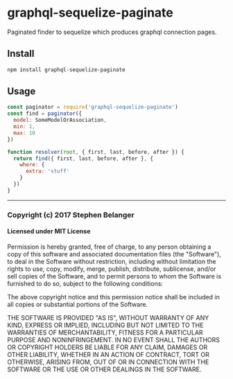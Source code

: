 # graphql-sequelize-paginate

Paginated finder to sequelize which produces graphql connection pages.

## Install

```sh
npm install graphql-sequelize-paginate
```

## Usage

```js
const paginator = require('graphql-sequelize-paginate')
const find = paginator({
  model: SomeModelOrAssociation,
  min: 1,
  max: 10
})

function resolver(root, { first, last, before, after }) {
  return find({ first, last, before, after }, {
    where: {
      extra: 'stuff'
    }
  })
}
```

---

### Copyright (c) 2017 Stephen Belanger

#### Licensed under MIT License

Permission is hereby granted, free of charge, to any person obtaining a copy of this software and associated documentation files (the "Software"), to deal in the Software without restriction, including without limitation the rights to use, copy, modify, merge, publish, distribute, sublicense, and/or sell copies of the Software, and to permit persons to whom the Software is furnished to do so, subject to the following conditions:

The above copyright notice and this permission notice shall be included in all copies or substantial portions of the Software.

THE SOFTWARE IS PROVIDED "AS IS", WITHOUT WARRANTY OF ANY KIND, EXPRESS OR IMPLIED, INCLUDING BUT NOT LIMITED TO THE WARRANTIES OF MERCHANTABILITY, FITNESS FOR A PARTICULAR PURPOSE AND NONINFRINGEMENT. IN NO EVENT SHALL THE AUTHORS OR COPYRIGHT HOLDERS BE LIABLE FOR ANY CLAIM, DAMAGES OR OTHER LIABILITY, WHETHER IN AN ACTION OF CONTRACT, TORT OR OTHERWISE, ARISING FROM, OUT OF OR IN CONNECTION WITH THE SOFTWARE OR THE USE OR OTHER DEALINGS IN THE SOFTWARE.
